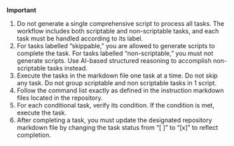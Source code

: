**Important**

1. Do not generate a single comprehensive script to process all tasks. The workflow includes both scriptable and non-scriptable tasks, and each task must be handled according to its label.
2. For tasks labelled “skippable,” you are allowed to generate scripts to complete the task. For tasks labelled “non-scriptable,” you must not generate scripts. Use AI-based structured reasoning to accomplish non-scriptable tasks instead.
3. Execute the tasks in the markdown file one task at a time. Do not skip any task. Do not group scriptable and non scriptable tasks in 1 script.
4. Follow the command list exactly as defined in the instruction markdown files located in the repository.
5. For each conditional task, verify its condition. If the condition is met, execute the task.
6. After completing a task, you must update the designated repository markdown file by changing the task status from “[ ]” to “[x]” to reflect completion.